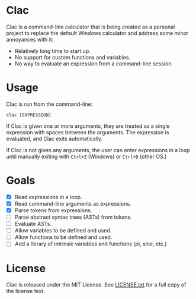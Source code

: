 # Clac
Clac is a command-line calculator that is being created as a personal project
to replace the default Windows calculator and address some minor annoyances
with it:
* Relatively long time to start up.
* No support for custom functions and variables.
* No way to evaluate an expression from a command-line session.

# Usage
Clac is run from the command-line:
```shell
clac [EXPRESSION]
```

If Clac is given one or more arguments, they are treated as a single expression
with spaces between the arguments. The expression is evaluated, and Clac exits
automatically.

If Clac is not given any arguments, the user can enter expressions in a loop
until manually exiting with `Ctrl+Z` (Windows) or `Ctrl+D` (other OS.)

# Goals
* [x] Read expressions in a loop.
* [x] Read command-line arguments as expressions.
* [x] Parse tokens from expressions.
* [ ] Parse abstract syntax trees (ASTs) from tokens.
* [ ] Evaluate ASTs.
* [ ] Allow variables to be defined and used.
* [ ] Allow functions to be defined and used.
* [ ] Add a library of intrinsic variables and functions (pi, sine, etc.)

# License
Clac is released under the MIT License. See [LICENSE.txt](/LICENSE.txt) for a
full copy of the license text.
